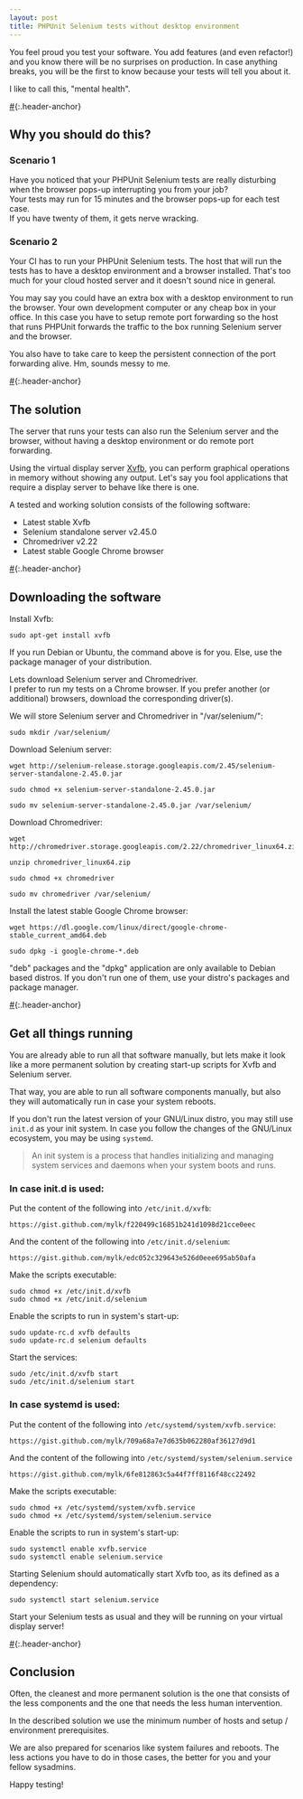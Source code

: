 ```yaml
---
layout: post
title: PHPUnit Selenium tests without desktop environment
---
```


You feel proud you test your software.
You add features (and even refactor!) and you know there will be no surprises on production.
In case anything breaks, you will be the first to know because your tests will tell you about it.

I like to call this, "mental health".

[#](#why-you-should-do-this){:.header-anchor}

## Why you should do this?

### Scenario 1
Have you noticed that your PHPUnit Selenium tests are really disturbing when the browser pops-up interrupting you from your job?  
Your tests may run for 15 minutes and the browser pops-up for each test case.  
If you have twenty of them, it gets nerve wracking.

### Scenario 2
Your CI has to run your PHPUnit Selenium tests.
The host that will run the tests has to have a desktop environment and a browser installed.
That's too much for your cloud hosted server and it doesn't sound nice in general.

You may say you could have an extra box with a desktop environment to run the browser. Your own development computer or any cheap box in your office.
In this case you have to setup remote port forwarding so the host that runs PHPUnit forwards the traffic to the box running Selenium server and the browser.  

You also have to take care to keep the persistent connection of the port forwarding alive. Hm, sounds messy to me.

[#](#the-solution){:.header-anchor}

## The solution
The server that runs your tests can also run the Selenium server and the browser, without having a desktop environment
or do remote port forwarding.

Using the virtual display server [Xvfb](https://en.wikipedia.org/wiki/Xvfb), you can perform
graphical operations in memory without showing any output. Let's say you fool applications that require a display server
to behave like there is one.

A tested and working solution consists of the following software:

- Latest stable Xvfb
- Selenium standalone server v2.45.0
- Chromedriver v2.22
- Latest stable Google Chrome browser

[#](#downloading-the-software){:.header-anchor}

## Downloading the software
Install Xvfb:

```
sudo apt-get install xvfb
```
If you run Debian or Ubuntu, the command above is for you. Else, use the package manager of your distribution.

Lets download Selenium server and Chromedriver.  
I prefer to run my tests on a Chrome browser. If you prefer another (or additional) browsers, download the corresponding driver(s).

We will store Selenium server and Chromedriver in "/var/selenium/":

```
sudo mkdir /var/selenium/
```

Download Selenium server:

```
wget http://selenium-release.storage.googleapis.com/2.45/selenium-server-standalone-2.45.0.jar

sudo chmod +x selenium-server-standalone-2.45.0.jar

sudo mv selenium-server-standalone-2.45.0.jar /var/selenium/
```

Download Chromedriver:

```
wget http://chromedriver.storage.googleapis.com/2.22/chromedriver_linux64.zip

unzip chromedriver_linux64.zip

sudo chmod +x chromedriver

sudo mv chromedriver /var/selenium/
```

Install the latest stable Google Chrome browser:

```
wget https://dl.google.com/linux/direct/google-chrome-stable_current_amd64.deb

sudo dpkg -i google-chrome-*.deb
```

"deb" packages and the "dpkg" application are only available to Debian based distros. If you don't run one of them,
use your distro's packages and package manager.

[#](#get-all-things-running){:.header-anchor}

## Get all things running
You are already able to run all that software manually, but lets make it look like a more permanent solution
by creating start-up scripts for Xvfb and Selenium server.

That way, you are able to run all software components manually, but also they will automatically run in case
your system reboots.

If you don't run the latest version of your GNU/Linux distro, you may still use ```init.d``` as your init system.
In case you follow the changes of the GNU/Linux ecosystem, you may be using ```systemd```.

> An init system is a process that handles initializing and managing system services and daemons
when your system boots and runs.

### In case init.d is used:

Put the content of the following into ```/etc/init.d/xvfb```:

```
https://gist.github.com/mylk/f220499c16851b241d1098d21cce0eec
```

And the content of the following into ```/etc/init.d/selenium```:

```
https://gist.github.com/mylk/edc052c329643e526d0eee695ab50afa
```

Make the scripts executable:

```
sudo chmod +x /etc/init.d/xvfb
sudo chmod +x /etc/init.d/selenium
```

Enable the scripts to run in system's start-up:

```
sudo update-rc.d xvfb defaults
sudo update-rc.d selenium defaults
```

Start the services:

```
sudo /etc/init.d/xvfb start
sudo /etc/init.d/selenium start
```

### In case systemd is used:

Put the content of the following into ```/etc/systemd/system/xvfb.service```:

```
https://gist.github.com/mylk/709a68a7e7d635b062280af36127d9d1
```

And the content of the following into ```/etc/systemd/system/selenium.service```

```
https://gist.github.com/mylk/6fe812863c5a44f7ff8116f48cc22492
```

Make the scripts executable:

```
sudo chmod +x /etc/systemd/system/xvfb.service
sudo chmod +x /etc/systemd/system/selenium.service
```

Enable the scripts to run in system's start-up:

```
sudo systemctl enable xvfb.service
sudo systemctl enable selenium.service
```

Starting Selenium should automatically start Xvfb too, as its defined as a dependency:

```
sudo systemctl start selenium.service
```

Start your Selenium tests as usual and they will be running on your virtual display server!

[#](#conclusion){:.header-anchor}

## Conclusion
Often, the cleanest and more permanent solution is the one that consists of the less components
and the one that needs the less human intervention.

In the described solution we use the minimum number of hosts and setup / environment prerequisites.

We are also prepared for scenarios like system failures and reboots. The less actions you have to do in those cases,
the better for you and your fellow sysadmins.

Happy testing!
